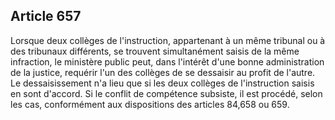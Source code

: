 Article 657
----
Lorsque deux collèges de l'instruction, appartenant à un même tribunal ou à des
tribunaux différents, se trouvent simultanément saisis de la même infraction, le
ministère public peut, dans l'intérêt d'une bonne administration de la justice,
requérir l'un des collèges de se dessaisir au profit de l'autre. Le
dessaisissement n'a lieu que si les deux collèges de l'instruction saisis en
sont d'accord. Si le conflit de compétence subsiste, il est procédé, selon les
cas, conformément aux dispositions des articles 84,658 ou 659.
